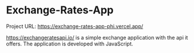 # Exchange-Rates-App

Project URL: https://exchange-rates-app-phi.vercel.app/

https://exchangeratesapi.io/ is a simple exchange application with the api it offers. The application is developed with JavaScript.
